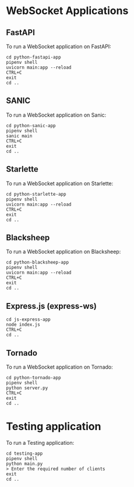 # WebSocket Applications
## FastAPI
To run a WebSocket application on FastAPI:
```
cd python-fastapi-app
pipenv shell
uvicorn main:app --reload
CTRL+C
exit
cd ..
```
## SANIC
To run a WebSocket application on Sanic:
```
cd python-sanic-app
pipenv shell
sanic main
CTRL+C
exit
cd ..
```
## Starlette
To run a WebSocket application on Starlette:
```
cd python-starlette-app
pipenv shell
uvicorn main:app --reload
CTRL+C
exit
cd ..
```
## Blacksheep
To run a WebSocket application on Blacksheep:
```
cd python-blacksheep-app
pipenv shell
uvicorn main:app --reload
CTRL+C
exit
cd ..
```
## Express.js (express-ws)
```
cd js-express-app
node index.js
CTRL+C
cd ..
```
## Tornado
To run a WebSocket application on Tornado:
```
cd python-tornado-app
pipenv shell
python server.py
CTRL+C
exit
cd ..
```

# Testing application
To run a Testing application:
```
cd testing-app
pipenv shell
python main.py
> Enter the required number of clients
exit
cd ..
```